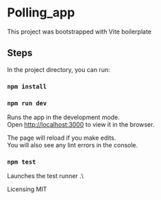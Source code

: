 # Polling_app
This project was bootstrapped with Vite boilerplate

## Steps

In the project directory, you can run:

### `npm install`

### `npm run dev` 
Runs the app in the development mode.\
Open [http://localhost:3000](http://localhost:3000) to view it in the browser.

The page will reload if you make edits.\
You will also see any lint errors in the console.

### `npm test`

Launches the test runner .\

Licensing
MIT
